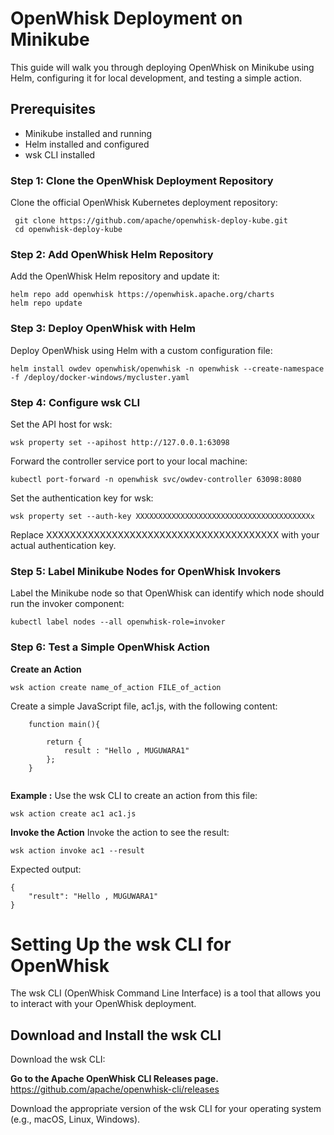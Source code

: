 # OpenWhisk Deployment on Minikube

This guide will walk you through deploying OpenWhisk on Minikube using Helm, configuring it for local development, and testing a simple action.

## Prerequisites

- Minikube installed and running
- Helm installed and configured
- wsk CLI installed


### Step 1: Clone the OpenWhisk Deployment Repository

Clone the official OpenWhisk Kubernetes deployment repository:

```   
 git clone https://github.com/apache/openwhisk-deploy-kube.git 
 cd openwhisk-deploy-kube
```

### Step 2: Add OpenWhisk Helm Repository

Add the OpenWhisk Helm repository and update it:

```
helm repo add openwhisk https://openwhisk.apache.org/charts
helm repo update
```

### Step 3: Deploy OpenWhisk with Helm

Deploy OpenWhisk using Helm with a custom configuration file:
```
helm install owdev openwhisk/openwhisk -n openwhisk --create-namespace -f /deploy/docker-windows/mycluster.yaml
```
### Step 4: Configure wsk CLI

Set the API host for wsk:
```
wsk property set --apihost http://127.0.0.1:63098
```

Forward the controller service port to your local machine:
```
kubectl port-forward -n openwhisk svc/owdev-controller 63098:8080
```
Set the authentication key for wsk:
```
wsk property set --auth-key XXXXXXXXXXXXXXXXXXXXXXXXXXXXXXXXXXXXXXXx
```

Replace XXXXXXXXXXXXXXXXXXXXXXXXXXXXXXXXXXXXXXX with your actual authentication key.

### Step 5: Label Minikube Nodes for OpenWhisk Invokers
Label the Minikube node so that OpenWhisk can identify which node should run the invoker component:
```
kubectl label nodes --all openwhisk-role=invoker
```
### Step 6: Test a Simple OpenWhisk Action

**Create an Action**
```
wsk action create name_of_action FILE_of_action
```
Create a simple JavaScript file, ac1.js, with the following content:
```       
    function main(){

        return {
            result : "Hello , MUGUWARA1"
        };
    }
    
```
**Example :**
Use the wsk CLI to create an action from this file:
```
wsk action create ac1 ac1.js
```

**Invoke the Action**
Invoke the action to see the result:
```
wsk action invoke ac1 --result 
```
Expected output:

```
{
    "result": "Hello , MUGUWARA1"
}

```


# Setting Up the wsk CLI for OpenWhisk

The wsk CLI (OpenWhisk Command Line Interface) is a tool that allows you to interact with your OpenWhisk deployment.

## Download and Install the wsk CLI
Download the wsk CLI:

**Go to the Apache OpenWhisk CLI Releases page.**
https://github.com/apache/openwhisk-cli/releases

Download the appropriate version of the wsk CLI for your operating system (e.g., macOS, Linux, Windows).
